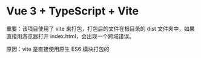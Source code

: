 # Vue 3 + TypeScript + Vite

重要：该项目使用了 vite 来打包，打包后的文件在根目录的 dist 文件夹中，如果直接用游览器打开 index.html，会出现一个跨域错误。

原因：vite 是直接使用原生 ES6 模块打包的 <script type="module" />（是让浏览器接管了打包程序的部分工作），然而 ES6 模块遵循同源策略，加上 script 本来就会跨域和 file 协议不支持跨域，所以不能直接通过 file 协议直接打开，除非使用 http(s) 等支持跨域的协议。



- 解决方法一：VSCode 安装 Live Server 拓展插件，通过 VScode 来运行 dist 中的 index.html
- 解决方法二：启动一个本地服务器，`npm` 安装 `http-server` 包
- 暂时禁用浏览器的同源策略



## 

